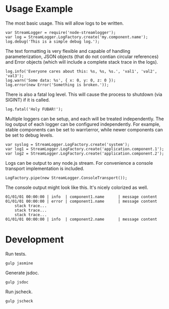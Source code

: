 # Usage Example
The most basic usage. This will allow logs to be written.
```
var StreamLogger = require('node-streamlogger');
var log = StreamLogger.LogFactory.create('my.component.name');
log.debug('This is a simple debug log.');
```

The text formatting is very flexible and capable of handling parameterization, JSON objects (that do not contian circular references) and Error objects (which will include a complete stack trace in the logs).
```
log.info('Everyone cares about this: %s, %s, %s.', 'val1', 'val2', 'val3');
log.warn('Some data: %s', { x: 0, y: 0, z: 0 });
log.error(new Error('Something is broken.'));
```

There is also a fatal log level. This will cause the process to shutdown (via SIGINT) if it is called.
```
log.fatal('Holy FUBAR!');
```

Multiple loggers can be setup, and each will be treated independently. The log output of each logger can be configured independently. For example, stable components can be set to warn\error, while newer components can be set to debug levels.
```
var syslog = StreamLogger.LogFactory.create('system');
var log1 = StreamLogger.LogFactory.create('application.component.1');
var log2 = StreamLogger.LogFactory.create('application.component.2');
```

Logs can be output to any node.js stream. For convenience a console transport implementation is included.
```
LogFactory.pipe(new StreamLogger.ConsoleTransport());
```

The console output might look like this. It's nicely colorized as well.
```
01/01/01 00:00:00 | info  | component1.name      | message content
01/01/01 00:00:00 | error | component1.name      | message content
    stack trace...
    stack trace...
    stack trace...
01/01/01 00:00:00 | info  | component2.name      | message content
```

# Development
Run tests.
```
gulp jasmine
```

Generate jsdoc.
```
gulp jsdoc
```

Run jscheck.
```
gulp jscheck
```